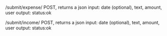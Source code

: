 /submit/expense/
  POST, returns a json
  input: date (optional), text, amount, user
  output: status:ok

/submit/income/
  POST, returns a json
  input: date (optional), text, amount, user
  output: status:ok
